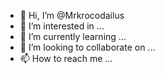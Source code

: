 - 👋 Hi, I’m @Mrkrocodailus
- 👀 I’m interested in ...
- 🌱 I’m currently learning ...
- 💞️ I’m looking to collaborate on ...
- 📫 How to reach me ...

<!---
Mrkrocodailus/Mrkrocodailus is a ✨ special ✨ repository because its `README.md` (this file) appears on your GitHub profile.
You can click the Preview link to take a look at your changes.
--->
